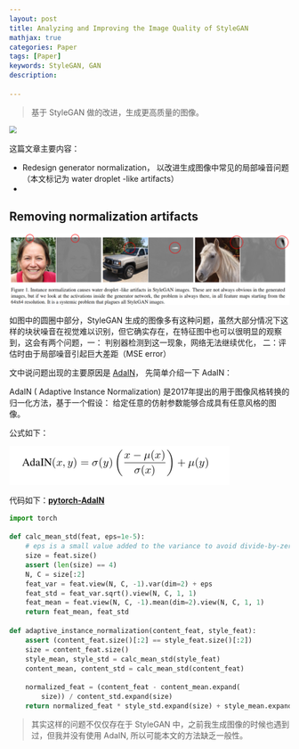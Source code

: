 ```yaml
---
layout: post
title: Analyzing and Improving the Image Quality of StyleGAN
mathjax: true
categories: Paper
tags: [Paper]
keywords: StyleGAN, GAN
description: 

---
```


> 基于 StyleGAN 做的改进，生成更高质量的图像。

<img src="https://raw.githubusercontent.com/huangtao36/huangtao36.github.io/master/_posts/which_dir/xxx.png" style="zoom:80%" />

这篇文章主要内容：

- Redesign generator normalization， 以改进生成图像中常见的局部噪音问题（本文标记为 water droplet -like artifacts）
- 



## Removing normalization artifacts

<img src="2019-12-20-StyleGAN2.assets/1576808704806.png" alt="1576808704806" style="zoom:80%;" />

如图中的圆圈中部分，StyleGAN 生成的图像多有这种问题，虽然大部分情况下这样的块状噪音在视觉难以识别，但它确实存在，在特征图中也可以很明显的观察到，这会有两个问题，一： 判别器检测到这一现象，网络无法继续优化， 二：评估时由于局部噪音引起巨大差距（MSE error）

文中说问题出现的主要原因是 [AdaIN]( https://arxiv.org/pdf/1703.06868.pdf )， 先简单介绍一下 AdaIN：

AdaIN ( Adaptive Instance Normalization) 是2017年提出的用于图像风格转换的归一化方法，基于一个假设：  给定任意的仿射参数能够合成具有任意风格的图像。 

公式如下： 

 <img src="2019-12-20-StyleGAN2.assets/20190612165425447.png" alt="AdaIN" style="zoom: 50%;" /> 

代码如下：**[pytorch-AdaIN](https://github.com/naoto0804/pytorch-AdaIN)**

```python
import torch

def calc_mean_std(feat, eps=1e-5):
    # eps is a small value added to the variance to avoid divide-by-zero.
    size = feat.size()
    assert (len(size) == 4)
    N, C = size[:2]
    feat_var = feat.view(N, C, -1).var(dim=2) + eps
    feat_std = feat_var.sqrt().view(N, C, 1, 1)
    feat_mean = feat.view(N, C, -1).mean(dim=2).view(N, C, 1, 1)
    return feat_mean, feat_std

def adaptive_instance_normalization(content_feat, style_feat):
    assert (content_feat.size()[:2] == style_feat.size()[:2])
    size = content_feat.size()
    style_mean, style_std = calc_mean_std(style_feat)
    content_mean, content_std = calc_mean_std(content_feat)

    normalized_feat = (content_feat - content_mean.expand(
        size)) / content_std.expand(size)
    return normalized_feat * style_std.expand(size) + style_mean.expand(size)
```





> 其实这样的问题不仅仅存在于 StyleGAN 中，之前我生成图像的时候也遇到过，但我并没有使用 AdaIN, 所以可能本文的方法缺乏一般性。